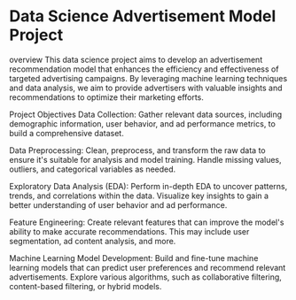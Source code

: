 # Data Science Advertisement Model Project

overview
This data science project aims to develop an advertisement recommendation model that enhances the efficiency and effectiveness of targeted advertising campaigns. By leveraging machine learning techniques and data analysis, we aim to provide advertisers with valuable insights and recommendations to optimize their marketing efforts.

Project Objectives
Data Collection: Gather relevant data sources, including demographic information, user behavior, and ad performance metrics, to build a comprehensive dataset.

Data Preprocessing: Clean, preprocess, and transform the raw data to ensure it's suitable for analysis and model training. Handle missing values, outliers, and categorical variables as needed.

Exploratory Data Analysis (EDA): Perform in-depth EDA to uncover patterns, trends, and correlations within the data. Visualize key insights to gain a better understanding of user behavior and ad performance.

Feature Engineering: Create relevant features that can improve the model's ability to make accurate recommendations. This may include user segmentation, ad content analysis, and more.

Machine Learning Model Development: Build and fine-tune machine learning models that can predict user preferences and recommend relevant advertisements. Explore various algorithms, such as collaborative filtering, content-based filtering, or hybrid models.
